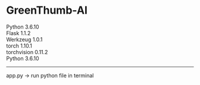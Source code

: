 # GreenThumb-AI

Python 3.6.10<br>
Flask 1.1.2<br>
Werkzeug 1.0.1<br>
torch 1.10.1<br>
torchvision  0.11.2<br>
Python 3.6.10


<hr>

app.py -> run python file in terminal
